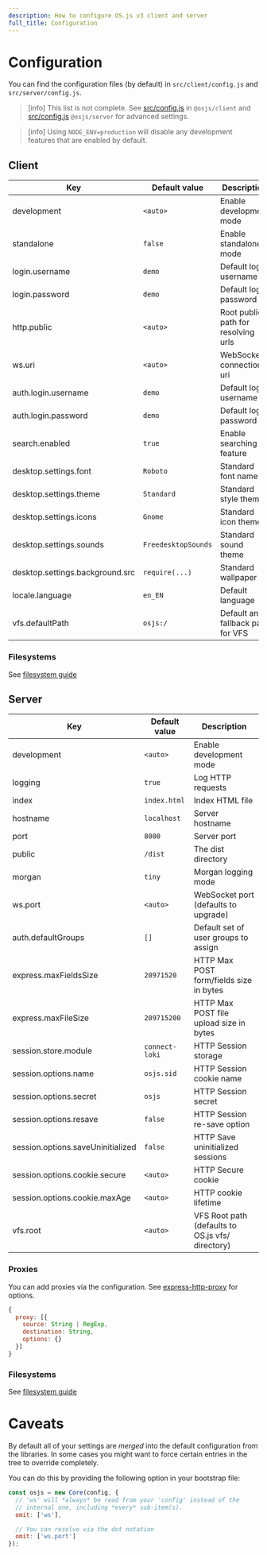 ```yaml
---
description: How to configure OS.js v3 client and server
full_title: Configuration
---
```


# Configuration

You can find the configuration files (by default) in `src/client/config.js` and `src/server/config.js`.

> [info] This list is not complete. See [src/config.js](https://github.com/os-js/osjs-client/blob/master/src/config.js) in `@osjs/client` and [src/config.js](https://github.com/os-js/osjs-server/blob/master/src/config.js) `@osjs/server` for advanced settings.

<!-- -->

> [info] Using `NODE_ENV=production` will disable any development features that are enabled by default.

## Client

| Key                             | Default value         | Description                                              |
| ------------------------------- | --------------------- | -------------------------------------------------------- |
| development                     | `<auto>`              | Enable development mode                                  |
| standalone                      | `false`               | Enable standalone mode                                   |
| login.username                  | `demo`                | Default login username                                   |
| login.password                  | `demo`                | Default login password                                   |
| http.public                     | `<auto>`              | Root public path for resolving urls                      |
| ws.uri                          | `<auto>`              | WebSocket connection uri                                 |
| auth.login.username             | `demo`                | Default login username                                   |
| auth.login.password             | `demo`                | Default login password                                   |
| search.enabled                  | `true`                | Enable searching feature                                 |
| desktop.settings.font           | `Roboto`              | Standard font name                                       |
| desktop.settings.theme          | `Standard`            | Standard style theme                                     |
| desktop.settings.icons          | `Gnome`               | Standard icon theme                                      |
| desktop.settings.sounds         | `FreedesktopSounds`   | Standard sound theme                                     |
| desktop.settings.background.src | `require(...)`        | Standard wallpaper                                       |
| locale.language                 | `en_EN`               | Default language                                         |
| vfs.defaultPath                 | `osjs:/`              | Default and fallback path for VFS                        |

### Filesystems

See [filesystem guide](../guide/filesystem/README.md)

## Server

| Key                                 | Default value       | Description                                                       |
| ----------------------------------- | ------------------- | ----------------------------------------------------------------- |
| development                         | `<auto>`            | Enable development mode                                           |
| logging                             | `true`              | Log HTTP requests                                                 |
| index                               | `index.html`        | Index HTML file                                                   |
| hostname                            | `localhost`         | Server hostname                                                   |
| port                                | `8000`              | Server port                                                       |
| public                              | `/dist`             | The dist directory                                                |
| morgan                              | `tiny`              | Morgan logging mode                                               |
| ws.port                             | `<auto>`            | WebSocket port (defaults to upgrade)                              |
| auth.defaultGroups                  | `[]`                | Default set of user groups to assign                              |
| express.maxFieldsSize               | `20971520`          | HTTP Max POST form/fields size in bytes                           |
| express.maxFileSize                 | `209715200`         | HTTP Max POST file upload size in bytes                           |
| session.store.module                | `connect-loki`      | HTTP Session storage                                              |
| session.options.name                | `osjs.sid`          | HTTP Session cookie name                                          |
| session.options.secret              | `osjs`              | HTTP Session secret                                               |
| session.options.resave              | `false`             | HTTP Session re-save option                                       |
| session.options.saveUninitialized   | `false`             | HTTP Save uninitialized sessions                                  |
| session.options.cookie.secure       | `<auto>`            | HTTP Secure cookie                                                |
| session.options.cookie.maxAge       | `<auto>`            | HTTP cookie lifetime                                              |
| vfs.root                            | `<auto>`            | VFS Root path (defaults to OS.js vfs/ directory)                  |

### Proxies

You can add proxies via the configuration. See [express-http-proxy](https://github.com/villadora/express-http-proxy) for options.

```javascript
{
  proxy: [{
    source: String | RegExp,
    destination: String,
    options: {}
  }]
}

```

### Filesystems

See [filesystem guide](../guide/filesystem/README.md)

# Caveats

By default all of your settings are *merged* into the default configuration from the libraries.
In some cases you might want to force certain entries in the tree to override completely.

You can do this by providing the following option in your bootstrap file:

```javascript
const osjs = new Core(config, {
  // 'ws' will *always* be read from your 'config' instead of the
  // internal one, including *every* sub-item(s).
  omit: ['ws'],

  // You can resolve via the dot notation
  omit: ['ws.port']
});
```

